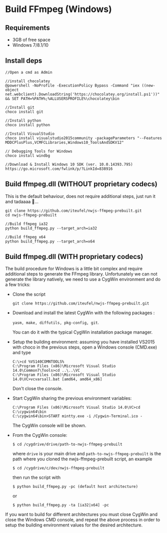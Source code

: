 # Build FFmpeg (Windows)

## Requirements

- 3GB of free space
- Windows 7/8.1/10

## Install deps
	//Open a cmd as Admin

	//install chocolatey
	@powershell -NoProfile -ExecutionPolicy Bypass -Command "iex ((new-object net.webclient).DownloadString('https://chocolatey.org/install.ps1'))" && SET PATH=%PATH%;%ALLUSERSPROFILE%\chocolatey\bin

	//Install git
	choco install git

	//Install python
	choco install python

	//Install VisualStudio
	choco install visualstudio2015community -packageParameters "--Features MDDCPlusPlus,VCMFCLibraries,Windows10_ToolsAndSDKV12"
	
	// Debugging Tools for Windows 
	choco install windbg
	
	//Download & Install Windows 10 SDK (ver. 10.0.14393.795)
	https://go.microsoft.com/fwlink/p/?LinkId=838916

## Build ffmpeg.dll (WITHOUT proprietary codecs)

This is the default behaviour, does not require additional steps, just run it and tadaaaa :tada:...

	git clone https://github.com/iteufel/nwjs-ffmpeg-prebuilt.git
	cd nwjs-ffmpeg-prebuilt

	//Build ffmpeg ia32
	python build_ffmpeg.py --target_arch=ia32

	//Build ffmpeg x64
	python build_ffmpeg.py --target_arch=x64

## Build ffmpeg.dll (WITH proprietary codecs)

The build procedure for Windows is a little bit complex and require additional steps to generate the FFmpeg library. Unfortunately we can not generate the library natively, we need to use a CygWin environment and do a few tricks:

* Clone the script
	```
	git clone https://github.com/iteufel/nwjs-ffmpeg-prebuilt.git
	```

* Download and install the latest CygWin with the following packages :

	```yasm, make, diffutils, pkg-config, git```.

	You can do it with the typical CygWin installation package manager.

* Setup the building environment: assuming you have installed VS2015 with choco in the previous steps, open a Windows console (CMD.exe) and type

	```
	C:\>cd %VS140COMNTOOLS%
	C:\Program Files (x86)\Microsoft Visual Studio 14.0\Common7\Tools>cd ..\..\VC
	C:\Program Files (x86)\Microsoft Visual Studio 14.0\VC>vcvarsall.bat [amd64, amd64_x86]
	```

	Don't close the console.

* Start CygWin sharing the previous environment variables:

	```
	C:\Program Files (x86)\Microsoft Visual Studio 14.0\VC>cd C:\cygwin64\bin
	C:\cygwin64\bin>START mintty.exe -i /Cygwin-Terminal.ico -
	```

	The CygWin console will be shown.


* From the CygWin console:

	```
  $ cd /cygdrive/drive/path-to-nwjs-ffmpeg-prebuilt
	```
	where ```drive``` is your main drive and ```path-to-nwjs-ffmpeg-prebuilt``` is the path where you cloned the nwjs-ffmpeg-prebuilt script, an example

	```
	$ cd /cygdrive/c/dev/nwjs-ffmpeg-prebuilt
	```
	then run the script with
	```
	$ python build_ffmpeg.py -pc (default host architecture)
	```

	or

	```
	$ python build_ffmpeg.py -ta [ia32|x64] -pc
	```

If you want to build for different architectures you must close CygWin and close the Windows CMD console, and repeat the above process in order to setup the building environment values for the desired architecture.
